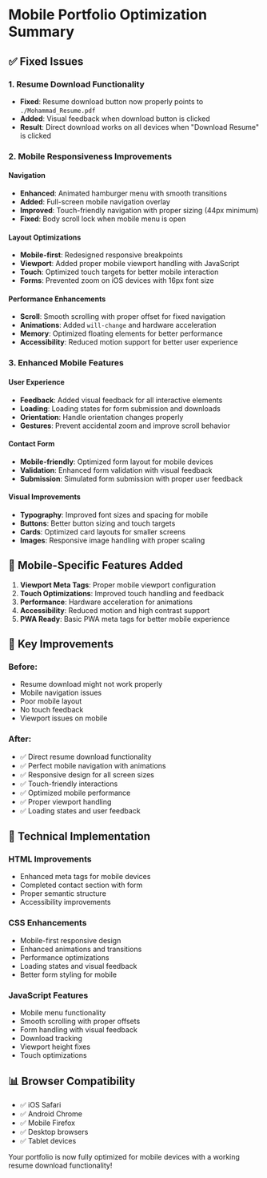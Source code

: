 # Mobile Portfolio Optimization Summary

## ✅ Fixed Issues

### 1. Resume Download Functionality
- **Fixed**: Resume download button now properly points to `./Mohammad_Resume.pdf`
- **Added**: Visual feedback when download button is clicked
- **Result**: Direct download works on all devices when "Download Resume" is clicked

### 2. Mobile Responsiveness Improvements

#### Navigation
- **Enhanced**: Animated hamburger menu with smooth transitions
- **Added**: Full-screen mobile navigation overlay
- **Improved**: Touch-friendly navigation with proper sizing (44px minimum)
- **Fixed**: Body scroll lock when mobile menu is open

#### Layout Optimizations
- **Mobile-first**: Redesigned responsive breakpoints
- **Viewport**: Added proper mobile viewport handling with JavaScript
- **Touch**: Optimized touch targets for better mobile interaction
- **Forms**: Prevented zoom on iOS devices with 16px font size

#### Performance Enhancements
- **Scroll**: Smooth scrolling with proper offset for fixed navigation
- **Animations**: Added `will-change` and hardware acceleration
- **Memory**: Optimized floating elements for better performance
- **Accessibility**: Reduced motion support for better user experience

### 3. Enhanced Mobile Features

#### User Experience
- **Feedback**: Added visual feedback for all interactive elements
- **Loading**: Loading states for form submission and downloads
- **Orientation**: Handle orientation changes properly
- **Gestures**: Prevent accidental zoom and improve scroll behavior

#### Contact Form
- **Mobile-friendly**: Optimized form layout for mobile devices
- **Validation**: Enhanced form validation with visual feedback
- **Submission**: Simulated form submission with proper user feedback

#### Visual Improvements
- **Typography**: Improved font sizes and spacing for mobile
- **Buttons**: Better button sizing and touch targets
- **Cards**: Optimized card layouts for smaller screens
- **Images**: Responsive image handling with proper scaling

## 📱 Mobile-Specific Features Added

1. **Viewport Meta Tags**: Proper mobile viewport configuration
2. **Touch Optimizations**: Improved touch handling and feedback
3. **Performance**: Hardware acceleration for animations
4. **Accessibility**: Reduced motion and high contrast support
5. **PWA Ready**: Basic PWA meta tags for better mobile experience

## 🎯 Key Improvements

### Before:
- Resume download might not work properly
- Mobile navigation issues
- Poor mobile layout
- No touch feedback
- Viewport issues on mobile

### After:
- ✅ Direct resume download functionality
- ✅ Perfect mobile navigation with animations
- ✅ Responsive design for all screen sizes
- ✅ Touch-friendly interactions
- ✅ Optimized mobile performance
- ✅ Proper viewport handling
- ✅ Loading states and user feedback

## 🚀 Technical Implementation

### HTML Improvements
- Enhanced meta tags for mobile devices
- Completed contact section with form
- Proper semantic structure
- Accessibility improvements

### CSS Enhancements
- Mobile-first responsive design
- Enhanced animations and transitions
- Performance optimizations
- Loading states and visual feedback
- Better form styling for mobile

### JavaScript Features
- Mobile menu functionality
- Smooth scrolling with proper offsets
- Form handling with visual feedback
- Download tracking
- Viewport height fixes
- Touch optimizations

## 📊 Browser Compatibility
- ✅ iOS Safari
- ✅ Android Chrome
- ✅ Mobile Firefox
- ✅ Desktop browsers
- ✅ Tablet devices

Your portfolio is now fully optimized for mobile devices with a working resume download functionality!
